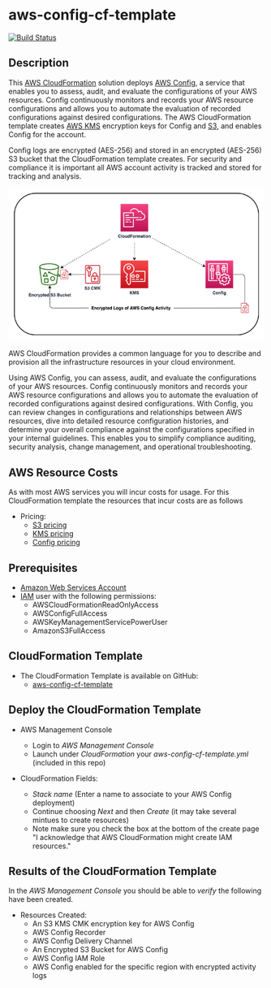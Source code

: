 # aws-config-cf-template
[![Build Status](https://travis-ci.org/getcft/aws-config-cf-template.svg?branch=master)](https://travis-ci.org/getcft/aws-config-cf-template)

## Description

This <a href="https://aws.amazon.com/cloudformation/" target="_blank">AWS CloudFormation</a> solution deploys <a href="https://aws.amazon.com/config/" target="_blank">AWS Config</a>, a service that enables you to assess, audit, and evaluate the configurations of your AWS resources. Config continuously monitors and records your AWS resource configurations and allows you to automate the evaluation of recorded configurations against desired configurations. The AWS CloudFormation template creates <a href="https://aws.amazon.com/kms/" target="_blank">AWS KMS</a> encryption keys for Config and <a href="https://aws.amazon.com/s3/" target="_blank">S3</a>, and enables Config for the account.

Config logs are encrypted (AES-256) and stored in an encrypted (AES-256) S3 bucket that the CloudFormation template creates. For security and compliance it is important all AWS account activity is tracked and stored for tracking and analysis.

<img src="aws-config.png" alt="AWS Config" />

AWS CloudFormation provides a common language for you to describe and provision all the infrastructure resources in your cloud environment.

Using AWS Config, you can assess, audit, and evaluate the configurations of your AWS resources. Config continuously monitors and records your AWS resource configurations and allows you to automate the evaluation of recorded configurations against desired configurations. With Config, you can review changes in configurations and relationships between AWS resources, dive into detailed resource configuration histories, and determine your overall compliance against the configurations specified in your internal guidelines. This enables you to simplify compliance auditing, security analysis, change management, and operational troubleshooting.

## AWS Resource Costs

As with most AWS services you will incur costs for usage. For this CloudFormation template the resources that incur costs are as follows

* Pricing:
   * <a href="https://aws.amazon.com/s3/pricing/" target="_blank">S3 pricing</a>
   * <a href="https://aws.amazon.com/kms/pricing/" target="_blank">KMS pricing</a>
   * <a href="https://aws.amazon.com/config/pricing/" target="_blank">Config pricing</a>

## Prerequisites

* <a href="https://aws.amazon.com" target="_blank"> Amazon Web Services Account</a>
* <a href="https://aws.amazon.com/iam/" target="_blank">IAM</a> user with the following permissions:
   * AWSCloudFormationReadOnlyAccess
   * AWSConfigFullAccess
   * AWSKeyManagementServicePowerUser
   * AmazonS3FullAccess

## CloudFormation Template

* The CloudFormation Template is available on GitHub:
   * <a href="https://github.com/getcft/aws-config-cf-template" target="_blank">aws-config-cf-template</a>

## Deploy the CloudFormation Template

* AWS Management Console

   * Login to *AWS Management Console*
   * Launch under *CloudFormation* your *aws-config-cf-template.yml* (included in this repo)

* CloudFormation Fields:

   * *Stack name* (Enter a name to associate to your AWS Config deployment)
   * Continue choosing *Next* and then *Create* (it may take several mintues to create resources)
   * Note make sure you check the box at the bottom of the create page "I acknowledge that AWS CloudFormation might create IAM resources."

## Results of the CloudFormation Template

In the *AWS Management Console* you should be able to *verify* the following have been created.

* Resources Created:
   * An S3 KMS CMK encryption key for AWS Config
   * AWS Config Recorder
   * AWS Config Delivery Channel
   * An Encrypted S3 Bucket for AWS Config
   * AWS Config IAM Role
   * AWS Config enabled for the specific region with encrypted activity logs
